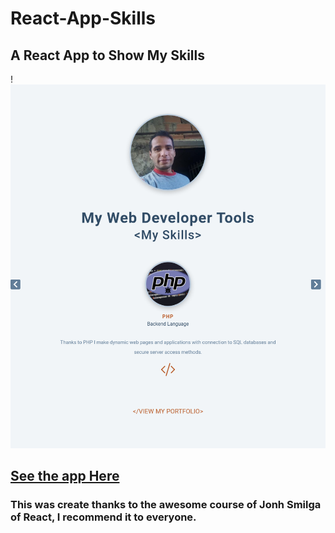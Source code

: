 # React-App-Skills
## A React App to Show My Skills
!![Image](https://github.com/Angstromico/React-App-Skills/blob/master/MySkills.png)
## [See the app Here](https://raw.githubusercontent.com/Angstromico/React-App-Skills/master/MySkills.png)
### This was create thanks to the awesome course of Jonh Smilga of React, I recommend it to everyone.
